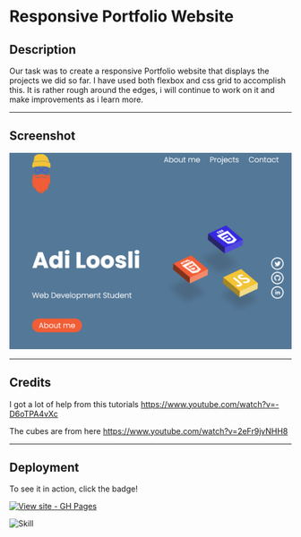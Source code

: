 # Responsive Portfolio Website

## Description

Our task was to create a responsive Portfolio website that displays the projects we did so far. I have used both flexbox and css grid to accomplish this.
It is rather rough around the edges, i will continue to work on it and make improvements as i learn more.

---

## Screenshot

![](./assets/images/readmescreen.png)

---

## Credits

I got a lot of help from this tutorials
https://www.youtube.com/watch?v=-D6oTPA4vXc

The cubes are from here
https://www.youtube.com/watch?v=2eFr9jvNHH8

---

## Deployment

To see it in action, click the badge!

[![View site - GH Pages](https://img.shields.io/badge/View_site-GH_Pages-2ea44f?style=for-the-badge)](https://aloosli.github.io/responsive-portfolio-challenge/)

![Skill](https://img.shields.io/badge/Skill-Beginner-orange?labelColor=Blue&style=flat)
